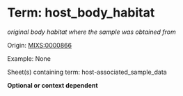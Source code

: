 # Term: host_body_habitat

*original body habitat where the sample was obtained from*

Origin: [MIXS:0000866](https://w3id.org/mixs/0000866)

Example: None

Sheet(s) containing term: host-associated_sample_data

**Optional or context dependent**